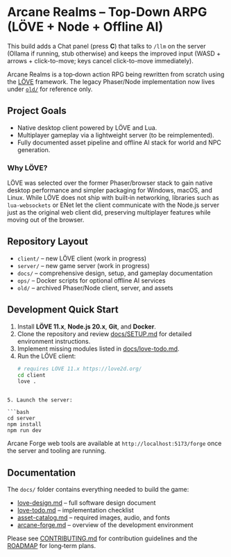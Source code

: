 # Arcane Realms – Top-Down ARPG (LÖVE + Node + Offline AI)

This build adds a Chat panel (press **C**) that talks to `/llm` on the server (Ollama if running, stub otherwise) and keeps the improved input (WASD + arrows + click-to-move; keys cancel click-to-move immediately).

Arcane Realms is a top‑down action RPG being rewritten from scratch using the [LÖVE](https://love2d.org/) framework.
The legacy Phaser/Node implementation now lives under [`old/`](old/) for reference only.

## Project Goals
- Native desktop client powered by LÖVE and Lua.
- Multiplayer gameplay via a lightweight server (to be reimplemented).
- Fully documented asset pipeline and offline AI stack for world and NPC generation.

### Why LÖVE?

LÖVE was selected over the former Phaser/browser stack to gain native desktop
performance and simpler packaging for Windows, macOS, and Linux. While LÖVE does
not ship with built‑in networking, libraries such as `lua-websockets` or ENet let
the client communicate with the Node.js server just as the original web client
did, preserving multiplayer features while moving out of the browser.

## Repository Layout
- `client/` – new LÖVE client (work in progress)
- `server/` – new game server (work in progress)
- `docs/` – comprehensive design, setup, and gameplay documentation
- `ops/` – Docker scripts for optional offline AI services
- `old/` – archived Phaser/Node client, server, and assets

## Development Quick Start
1. Install **LÖVE 11.x**, **Node.js 20.x**, **Git**, and **Docker**.
2. Clone the repository and review [docs/SETUP.md](docs/SETUP.md) for detailed environment instructions.
3. Implement missing modules listed in [docs/love-todo.md](docs/love-todo.md).
4. Run the LÖVE client:
   ```bash
   # requires LÖVE 11.x https://love2d.org/
   cd client
   love .
```

5. Launch the server:

```bash
cd server
npm install
npm run dev
```

Arcane Forge web tools are available at `http://localhost:5173/forge` once the server and tooling are running.

## Documentation
The `docs/` folder contains everything needed to build the game:
- [love-design.md](docs/love-design.md) – full software design document
- [love-todo.md](docs/love-todo.md) – implementation checklist
- [asset-catalog.md](docs/asset-catalog.md) – required images, audio, and fonts
- [arcane-forge.md](docs/arcane-forge.md) – overview of the development environment

Please see [CONTRIBUTING.md](CONTRIBUTING.md) for contribution guidelines and the
[ROADMAP](docs/ROADMAP.md) for long‑term plans.
